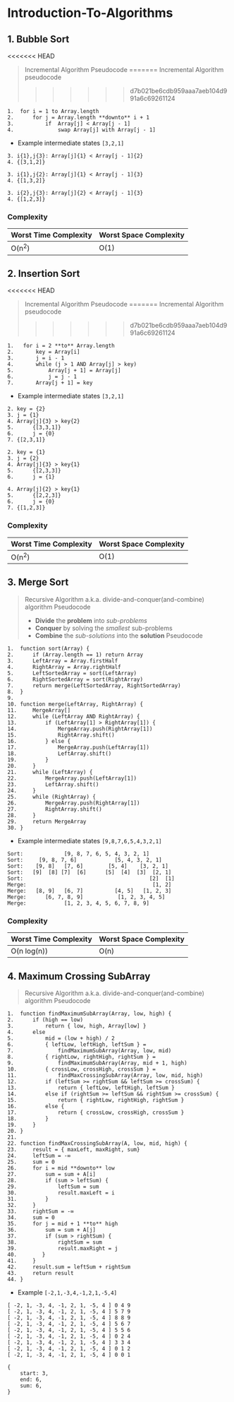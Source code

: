 # Introduction-To-Algorithms
## 1. Bubble Sort
<<<<<<< HEAD
> Incremental Algorithm Pseudocode
=======
> Incremental Algorithm pseudocode
>>>>>>> d7b021be6cdb959aaa7aeb104d991a6c69261124

```
1.  for i = 1 to Array.length
2.      for j = Array.length **downto** i + 1
3.          if  Array[j] < Array[j - 1]
4.              swap Array[j] with Array[j - 1]
```
* Example intermediate states
``` [3,2,1] ```
```
3. i{1},j{3}: Array[j]{1} < Array[j - 1]{2}
4. {[3,1,2]}
```
```
3. i{1},j{2}: Array[j]{1} < Array[j - 1]{3}
4. {[1,3,2]}
```
```
3. i{2},j{3}: Array[j]{2} < Array[j - 1]{3}
4. {[1,2,3]}

```

### Complexity

| Worst Time Complexity | Worst Space Complexity |
| --------------------- | ---------------------- |
| O(n<sup>2</sup>)      | O(1)                   |

## 2. Insertion Sort
<<<<<<< HEAD
> Incremental Algorithm Pseudocode
=======
> Incremental Algorithm pseudocode
>>>>>>> d7b021be6cdb959aaa7aeb104d991a6c69261124

```
1.   for i = 2 **to** Array.length
2.       key = Array[i]
3.       j = i - 1
4.       while (j > 1 AND Array[j] > key)
5.           Array[j + 1] = Array[j]
6.           j = j - 1
7.       Array[j + 1] = key 
```

* Example intermediate states 
``` [3,2,1] ```
``` 
2. key = {2} 
3. j = {1} 
4. Array[j]{3} > key{2}
5.      {[3,3,1]}
6.      j = {0}
7. {[2,3,1]}
```
```
2. key = {1}
3. j = {2}
4. Array[j]{3} > key{1}
5.      {[2,3,3]}
6.      j = {1}
```
```
4. Array[j]{2} > key{1}
5.      {[2,2,3]}
6.      j = {0}
7. {[1,2,3]}   
```

### Complexity

| Worst Time Complexity | Worst Space Complexity |
| --------------------- | ---------------------- |
| O(n<sup>2</sup>)      | O(1)                   |


## 3. Merge Sort
> Recursive Algorithm a.k.a. divide-and-conquer(and-combine) algorithm Pseudocode
> * **Divide** the **problem** into *sub-problems*
> * **Conquer** by solving the *smallest* sub-problems
> * **Combine** the *sub-solutions* into the **solution** 
> Pseudocode
```
1.  function sort(Array) {
2.      if (Array.length == 1) return Array
3.      LeftArray = Array.firstHalf
4.      RightArray = Array.rightHalf
5.      LeftSortedArray = sort(LeftArray)
6.      RightSortedArray = sort(RightArray)
7.      return merge(LeftSortedArray, RightSortedArray)
8.  }
9.
10. function merge(LeftArray, RightArray) {
11.     MergeArray[]
12.     while (LeftArray AND RightArray) {
13.         if (LeftArray[1] > RightArray[1]) {
14.             MergeArray.push(RightArray[1])
15.             RightArray.shift()
16.         } else {
17.             MergeArray.push(LeftArray[1])
18.             LeftArray.shift()
19.         }
20.     }
21.     while (LeftArray) {
22.         MergeArray.push(LeftArray[1])
23.         LeftArray.shift()
24.     }
25.     while (RightArray) {
26.         MergeArray.push(RightArray[1])
27.         RightArray.shift()
28.     }
29.     return MergeArray
30. }

```

* Example intermediate states 
``` [9,8,7,6,5,4,3,2,1] ```

```
Sort:             [9, 8, 7, 6, 5, 4, 3, 2, 1]
Sort:     [9, 8, 7, 6]            [5, 4, 3, 2, 1]
Sort:    [9, 8]   [7, 6]        [5, 4]    [3, 2, 1]
Sort:   [9]  [8] [7]  [6]      [5]  [4]  [3]  [2, 1]
Sort:                                        [2]  [1]
Merge:                                        [1, 2]
Merge:   [8, 9]   [6, 7]          [4, 5]   [1, 2, 3]
Merge:      [6, 7, 8, 9]           [1, 2, 3, 4, 5]
Merge:            [1, 2, 3, 4, 5, 6, 7, 8, 9]
```

### Complexity

| Worst Time Complexity | Worst Space Complexity |
| --------------------- | ---------------------- |
| O(n log(n))           | O(n)                   |

## 4. Maximum Crossing SubArray
> Recursive Algorithm a.k.a. divide-and-conquer(and-combine) algorithm Pseudocode

```
1.  function findMaximumSubArray(Array, low, high) {
2.      if (high == low) 
3.          return { low, high, Array[low] }
4.      else
5.          mid = (low + high) / 2
6.          { leftLow, leftHigh, leftSum } =
7.              findMaximumSubArray(Array, low, mid)
8.          { rightLow, rightHigh, rightSum } =
9.              findMaximumSubArray(Array, mid + 1, high)
10.         { crossLow, crossHigh, crossSum } =
11.             findMaxCrossingSubArray(Array, low, mid, high)
12.         if (leftSum >= rightSum && leftSum >= crossSum) {
13.             return { leftLow, leftHigh, leftSum }
14.         else if (rightSum >= leftSum && rightSum >= crossSum) {
15.             return { rightLow, rightHigh, rightSum }
16.         else {
17.             return { crossLow, crossHigh, crossSum }
18.         }
19.     }
20. }
21.
22. function findMaxCrossingSubArray(A, low, mid, high) {
23.     result = { maxLeft, maxRight, sum}
24.     leftSum = -∞
25.     sum = 0
26.     for i = mid **downto** low
27.         sum = sum + A[i]
28.         if (sum > leftSum) {
29.             leftSum = sum
30.             result.maxLeft = i
31.         }
32.     }
33.     rightSum = -∞
34.     sum = 0
35.     for j = mid + 1 **to** high
36.         sum = sum + A[j]
37.         if (sum > rightSum) {
38.             rightSum = sum
39.             result.maxRight = j
40.        }
41.     }
42.     result.sum = leftSum + rightSum
43.     return result
44. }
```
 * Example
``` [-2,1,-3,4,-1,2,1,-5,4] ```

```
[ -2, 1, -3, 4, -1, 2, 1, -5, 4 ] 0 4 9 
[ -2, 1, -3, 4, -1, 2, 1, -5, 4 ] 5 7 9
[ -2, 1, -3, 4, -1, 2, 1, -5, 4 ] 8 8 9
[ -2, 1, -3, 4, -1, 2, 1, -5, 4 ] 5 6 7
[ -2, 1, -3, 4, -1, 2, 1, -5, 4 ] 5 5 6
[ -2, 1, -3, 4, -1, 2, 1, -5, 4 ] 0 2 4 
[ -2, 1, -3, 4, -1, 2, 1, -5, 4 ] 3 3 4
[ -2, 1, -3, 4, -1, 2, 1, -5, 4 ] 0 1 2
[ -2, 1, -3, 4, -1, 2, 1, -5, 4 ] 0 0 1
                                        
{
    start: 3,
    end: 6,
    sum: 6,
}
```
